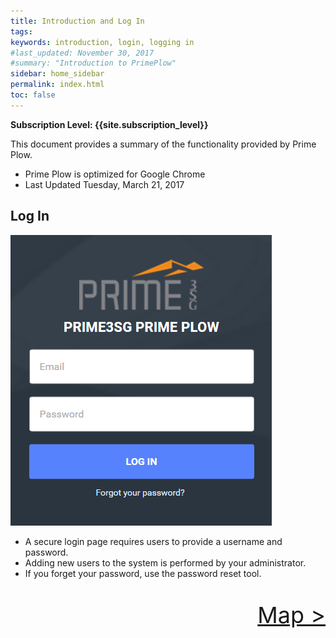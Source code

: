 ```yaml
---
title: Introduction and Log In
tags:
keywords: introduction, login, logging in
#last_updated: November 30, 2017
#summary: "Introduction to PrimePlow"
sidebar: home_sidebar
permalink: index.html
toc: false
---
```


**Subscription Level: {{site.subscription_level}}**

This document provides a summary of the functionality provided by Prime Plow.

* Prime Plow is optimized for Google Chrome
* Last Updated  Tuesday, March 21, 2017

## Log In

![Log In](/images/img/LogIn.png)
* A secure login page requires users to provide a username and password.
* Adding new users to the system is performed by your administrator.
* If you forget your password, use the password reset tool.

<div style="text-align: right">
<a href="map.html"><p style="font-size:36px;">Map > </p></a>
</div>
